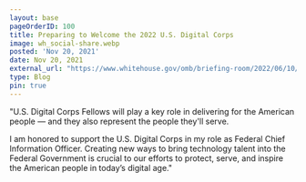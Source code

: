 ```yaml
---
layout: base
pageOrderID: 100
title: Preparing to Welcome the 2022 U.S. Digital Corps
image: wh_social-share.webp
posted: 'Nov 20, 2021'
date: Nov 20, 2021
external_url: "https://www.whitehouse.gov/omb/briefing-room/2022/06/10/preparing-to-welcome-the-2022-u-s-digital-corps/"
type: Blog
pin: true
---
```


"U.S. Digital Corps Fellows will play a key role in delivering for the American people — and they also represent the people they'll serve.

I am honored to support the U.S. Digital Corps in my role as Federal Chief Information Officer. Creating new ways to bring technology talent into the Federal Government is crucial to our efforts to protect, serve, and inspire the American people in today’s digital age."
